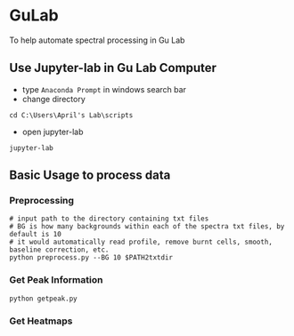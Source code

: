 # GuLab
To help automate spectral processing in Gu Lab

## Use Jupyter-lab in Gu Lab Computer
- type ```Anaconda Prompt``` in windows search bar
- change directory 
```
cd C:\Users\April's Lab\scripts
```
- open jupyter-lab
```
jupyter-lab
```

## Basic Usage to process data
### Preprocessing
```
# input path to the directory containing txt files
# BG is how many backgrounds within each of the spectra txt files, by default is 10
# it would automatically read profile, remove burnt cells, smooth, baseline correction, etc.
python preprocess.py --BG 10 $PATH2txtdir
```
### Get Peak Information
```
python getpeak.py
```
### Get Heatmaps

